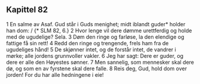 ## Kapittel 82

1 En salme av Asaf. Gud står i Guds menighet; midt iblandt guder* holder han dom: / {* SLM 82, 6.}
2 Hvor lenge vil dere dømme urettferdig og holde med de ugudelige? Sela.
3 Døm den ringe og farløse, la den elendige og fattige få sin rett!
4 Redd den ringe og trengende, frels ham fra de ugudeliges hånd!
5 De skjønner intet, og de forstår intet, de vandrer i mørke; alle jordens grunnvoller vakler.
6 Jeg har sagt: Dere er guder, og dere er alle den Høyestes sønner.
7 Men sannelig, som mennesker skal dere dø, og som en av fyrstene skal dere falle.
8 Reis deg, Gud, hold dom over jorden! For du har alle hedningene i eie!
